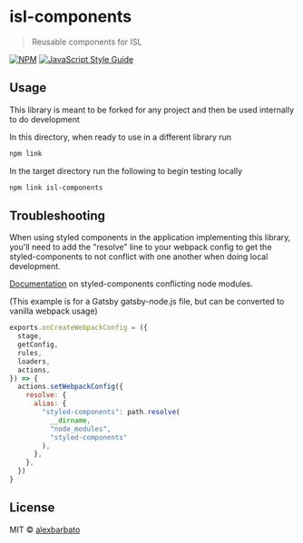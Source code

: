 # isl-components

> Reusable components for ISL

[![NPM](https://img.shields.io/npm/v/isl-components.svg)](https://www.npmjs.com/package/isl-components) [![JavaScript Style Guide](https://img.shields.io/badge/code_style-standard-brightgreen.svg)](https://standardjs.com)

## Usage

This library is meant to be forked for any project and then be used internally to do
development

In this directory, when ready to use in a different library run
```bash
npm link
```

In the target directory run the following to begin testing locally
```bash
npm link isl-components
```


## Troubleshooting

When using styled components in the application implementing this library, you'll
need to add the "resolve" line to your webpack config to get the styled-components
to not conflict with one another when doing local development.

[Documentation](https://www.styled-components.com/docs/faqs#duplicated-module-in-node_modules) on styled-components conflicting node modules.

(This example is for a Gatsby gatsby-node.js file, but can be converted to vanilla webpack usage)
```javascript
exports.onCreateWebpackConfig = ({
  stage,
  getConfig,
  rules,
  loaders,
  actions,
}) => {
  actions.setWebpackConfig({
    resolve: {
      alias: {
        "styled-components": path.resolve(
          __dirname,
          "node_modules",
          "styled-components"
        ),
      },
    },
  })
}
```


## License

MIT © [alexbarbato](https://github.com/alexbarbato)
